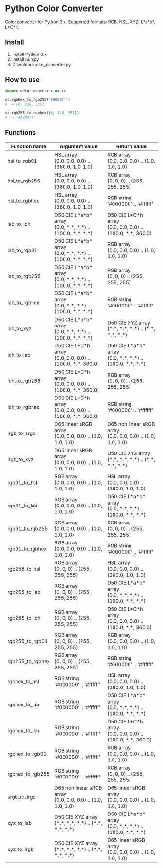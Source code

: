 # Python Color Converter
Color converter for Python 3.x. Supported formats: RGB, HSL, XYZ, L\*a\*b\*, L\*C\*h.

## Install

1. Install Python 3.x
2. Install numpy
3. Download color_converter.py

## How to use

```python
import color_converter as cc

cc.rgbhex_to_rgb255('#0080ff')
# -> [0, 128, 255]

cc.rgb255_to_rgbhex((0, 128, 255))
# -> '#0080ff'
```

## Functions

|Function name|Argument value|Return value|
|-|-|-|
|hsl_to_rgb01|HSL array<br/>(0.0, 0.0, 0.0) .. (360.0, 1.0, 1.0)|RGB array<br/>(0.0, 0.0, 0.0) .. (1.0, 1.0, 1.0)|
|hsl_to_rgb255|HSL array<br/>(0.0, 0.0, 0.0) .. (360.0, 1.0, 1.0)|RGB array<br/>(0, 0, 0) .. (255, 255, 255)|
|hsl_to_rgbhex|HSL array<br/>(0.0, 0.0, 0.0) .. (360.0, 1.0, 1.0)|RGB string<br/>'#000000' .. '#ffffff'|
|lab_to_lch|D50 CIE L\*a\*b\* array<br/>(0.0, \*.\*, \*.\*) .. (100.0, \*.\*, \*.\*)|D50 CIE L\*C\*h array<br/>(0.0, 0.0, 0.0) .. (100.0, \*.\*, 360.0)|
|lab_to_rgb01|D50 CIE L\*a\*b\* array<br/>(0.0, \*.\*, \*.\*) .. (100.0, \*.\*, \*.\*)|RGB array<br/>(0.0, 0.0, 0.0) .. (1.0, 1.0, 1.0)|
|lab_to_rgb255|D50 CIE L\*a\*b\* array<br/>(0.0, \*.\*, \*.\*) .. (100.0, \*.\*, \*.\*)|RGB array<br/>(0, 0, 0) .. (255, 255, 255)|
|lab_to_rgbhex|D50 CIE L\*a\*b\* array<br/>(0.0, \*.\*, \*.\*) .. (100.0, \*.\*, \*.\*)|RGB string<br/>'#000000' .. '#ffffff'|
|lab_to_xyz|D50 CIE L\*a\*b\* array<br/>(0.0, \*.\*, \*.\*) .. (100.0, \*.\*, \*.\*)|D50 CIE XYZ array<br/>(\*.\*, \*.\*, \*.\*) .. (\*.\*, \*.\*, \*.\*)|
|lch_to_lab|D50 CIE L\*C\*h array<br/>(0.0, 0.0, 0.0) .. (100.0, \*.\*, 360.0)|D50 CIE L\*a\*b\* array<br/>(0.0, \*.\*, \*.\*) .. (100.0, \*.\*, \*.\*)|
|lch_to_rgb255|D50 CIE L\*C\*h array<br/>(0.0, 0.0, 0.0) .. (100.0, \*.\*, 360.0)|RGB array<br/>(0, 0, 0) .. (255, 255, 255)|
|lch_to_rgbhex|D50 CIE L\*C\*h array<br/>(0.0, 0.0, 0.0) .. (100.0, \*.\*, 360.0)|RGB string<br/>'#000000' .. '#ffffff'|
|lrgb_to_srgb|D65 linear sRGB array<br/>(0.0, 0.0, 0.0) .. (1.0, 1.0, 1.0)|D65 non linear sRGB array<br/>(0.0, 0.0, 0.0) .. (1.0, 1.0, 1.0)|
|lrgb_to_xyz|D65 linear sRGB array<br/>(0.0, 0.0, 0.0) .. (1.0, 1.0, 1.0)|D50 CIE XYZ array<br/>(\*.\*, \*.\*, \*.\*) .. (\*.\*, \*.\*, \*.\*)|
|rgb01_to_hsl|RGB array<br/>(0.0, 0.0, 0.0) .. (1.0, 1.0, 1.0)|HSL array<br/>(0.0, 0.0, 0.0) .. (360.0, 1.0, 1.0)|
|rgb01_to_lab|RGB array<br/>(0.0, 0.0, 0.0) .. (1.0, 1.0, 1.0)|D50 CIE L\*a\*b\* array<br/>(0.0, \*.\*, \*.\*) .. (100.0, \*.\*, \*.\*)|
|rgb01_to_rgb255|RGB array<br/>(0.0, 0.0, 0.0) .. (1.0, 1.0, 1.0)|RGB array<br/>(0, 0, 0) .. (255, 255, 255)|
|rgb01_to_rgbhex|RGB array<br/>(0.0, 0.0, 0.0) .. (1.0, 1.0, 1.0)|RGB string<br/>'#000000' .. '#ffffff'|
|rgb255_to_hsl|RGB array<br/>(0, 0, 0) .. (255, 255, 255)|HSL array<br/>(0.0, 0.0, 0.0) .. (360.0, 1.0, 1.0)|
|rgb255_to_lab|RGB array<br/>(0, 0, 0) .. (255, 255, 255)|D50 CIE L\*a\*b\* array<br/>(0.0, \*.\*, \*.\*) .. (100.0, \*.\*, \*.\*)|
|rgb255_to_lch|RGB array<br/>(0, 0, 0) .. (255, 255, 255)|D50 CIE L\*C\*h array<br/>(0.0, 0.0, 0.0) .. (100.0, \*.\*, 360.0)|
|rgb255_to_rgb01|RGB array<br/>(0, 0, 0) .. (255, 255, 255)|RGB array<br/>(0.0, 0.0, 0.0) .. (1.0, 1.0, 1.0)|
|rgb255_to_rgbhex|RGB array<br/>(0, 0, 0) .. (255, 255, 255)|RGB string<br/>'#000000' .. '#ffffff'|
|rgbhex_to_hsl|RGB string<br/>'#000000' .. '#ffffff'|HSL array<br/>(0.0, 0.0, 0.0) .. (360.0, 1.0, 1.0)|
|rgbhex_to_lab|RGB string<br/>'#000000' .. '#ffffff'|D50 CIE L\*a\*b\* array<br/>(0.0, \*.\*, \*.\*) .. (100.0, \*.\*, \*.\*)|
|rgbhex_to_lch|RGB string<br/>'#000000' .. '#ffffff'|D50 CIE L\*C\*h array<br/>(0.0, 0.0, 0.0) .. (100.0, \*.\*, 360.0)|
|rgbhex_to_rgb01|RGB string<br/>'#000000' .. '#ffffff'|RGB array<br/>(0.0, 0.0, 0.0) .. (1.0, 1.0, 1.0)|
|rgbhex_to_rgb255|RGB string<br/>'#000000' .. '#ffffff'|RGB array<br/>(0, 0, 0) .. (255, 255, 255)|
|srgb_to_lrgb|D65 non linear sRGB array<br/>(0.0, 0.0, 0.0) .. (1.0, 1.0, 1.0)|D65 linear sRGB array<br/>(0.0, 0.0, 0.0) .. (1.0, 1.0, 1.0)|
|xyz_to_lab|D50 CIE XYZ array<br/>(\*.\*, \*.\*, \*.\*) .. (\*.\*, \*.\*, \*.\*)|D50 CIE L\*a\*b\* array<br/>(0.0, \*.\*, \*.\*) .. (100.0, \*.\*, \*.\*)|
|xyz_to_lrgb|D50 CIE XYZ array<br/>(\*.\*, \*.\*, \*.\*) .. (\*.\*, \*.\*, \*.\*)|D65 linear sRGB array<br/>(0.0, 0.0, 0.0) .. (1.0, 1.0, 1.0)|
